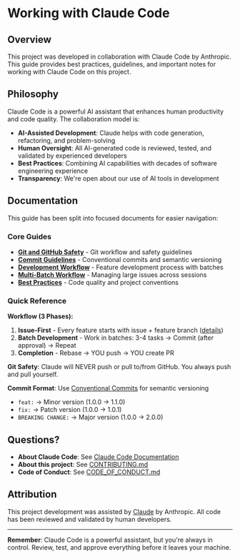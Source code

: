 # Working with Claude Code

## Overview

This project was developed in collaboration with Claude Code by Anthropic. This guide provides best practices, guidelines, and important notes for working with Claude Code on this project.

## Philosophy

Claude Code is a powerful AI assistant that enhances human productivity and code quality. The collaboration model is:

- **AI-Assisted Development**: Claude helps with code generation, refactoring, and problem-solving
- **Human Oversight**: All AI-generated code is reviewed, tested, and validated by experienced developers
- **Best Practices**: Combining AI capabilities with decades of software engineering experience
- **Transparency**: We're open about our use of AI tools in development

## Documentation

This guide has been split into focused documents for easier navigation:

### Core Guides

- **[Git and GitHub Safety](./docs/claude/git-safety.md)** - Git workflow and safety guidelines
- **[Commit Guidelines](./docs/claude/commit-guidelines.md)** - Conventional commits and semantic versioning
- **[Development Workflow](./docs/claude/workflow.md)** - Feature development process with batches
- **[Multi-Batch Workflow](./docs/claude/multi-batch-workflow.md)** - Managing large issues across sessions
- **[Best Practices](./docs/claude/best-practices.md)** - Code quality and project conventions

### Quick Reference

**Workflow (3 Phases):**
1. **Issue-First** - Every feature starts with issue + feature branch ([details](./docs/claude/workflow.md#1-issue-first-workflow-primary))
2. **Batch Development** - Work in batches: 3-4 tasks → Commit (after approval) → Repeat
3. **Completion** - Rebase → YOU push → YOU create PR

**Git Safety**: Claude will NEVER push or pull to/from GitHub. You always push and pull yourself.

**Commit Format**: Use [Conventional Commits](https://www.conventionalcommits.org/) for semantic versioning
- `feat:` → Minor version (1.0.0 → 1.1.0)
- `fix:` → Patch version (1.0.0 → 1.0.1)
- `BREAKING CHANGE:` → Major version (1.0.0 → 2.0.0)

## Questions?

- **About Claude Code**: See [Claude Code Documentation](https://docs.claude.com/claude-code)
- **About this project**: See [CONTRIBUTING.md](./CONTRIBUTING.md)
- **Code of Conduct**: See [CODE_OF_CONDUCT.md](./CODE_OF_CONDUCT.md)

## Attribution

This project development was assisted by [Claude](https://claude.ai) by Anthropic. All code has been reviewed and validated by human developers.

---

**Remember**: Claude Code is a powerful assistant, but you're always in control. Review, test, and approve everything before it leaves your machine.
